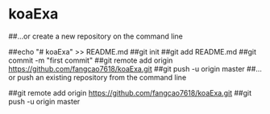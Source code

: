 # koaExa

##…or create a new repository on the command line

##echo "# koaExa" >> README.md
##git init
##git add README.md
##git commit -m "first commit"
##git remote add origin https://github.com/fangcao7618/koaExa.git
##git push -u origin master
##…or push an existing repository from the command line

##git remote add origin https://github.com/fangcao7618/koaExa.git
##git push -u origin master
